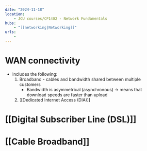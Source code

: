 ```yaml
---
date: "2024-11-18"
location: 
    - JCU courses/CP1402 - Network Fundamentals
hubs: 
    - "[[networking|Networking]]"
urls:
    - 
---
```


# WAN connectivity
+ Includes the following:
    1. Broadband - cables and bandwidth shared between multiple customers
        + Bandwidth is asymmetrical (asynchronous) -> means that download speeds are faster than upload
    2. [[Dedicated Internet Access (DIA)]]

# [[Digital Subscriber Line (DSL)]]
# [[Cable Broadband]]


